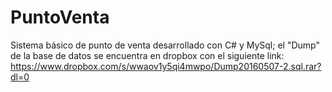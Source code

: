 # PuntoVenta
Sistema básico de punto de venta desarrollado con C# y MySql; el "Dump" de la base de datos se encuentra en dropbox con el siguiente link: 
https://www.dropbox.com/s/wwaov1y5qi4mwpo/Dump20160507-2.sql.rar?dl=0
